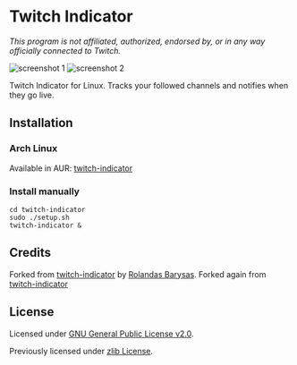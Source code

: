 # Twitch Indicator

*This program is not affiliated, authorized, endorsed by, or in any way
officially connected to Twitch.*

![screenshot 1](https://github.com/buzz/twitch-indicator/raw/master/img/screenshot-1.webp)
![screenshot 2](https://github.com/buzz/twitch-indicator/raw/master/img/screenshot-2.webp)

Twitch Indicator for Linux. Tracks your followed channels and notifies when they go live.

## Installation

### Arch Linux

Available in AUR: [twitch-indicator](https://aur.archlinux.org/packages/twitch-indicator/)

### Install manually

```
cd twitch-indicator
sudo ./setup.sh
twitch-indicator &
```

## Credits

Forked from [twitch-indicator](https://github.com/rolandasb/twitch-indicator) by
[Rolandas Barysas](https://github.com/rolandasb).
Forked again from [twitch-indicator](https://github.com/buzz/twitch-indicator)

## License

Licensed under [GNU General Public License
v2.0](https://github.com/Krumel/twitch-indicator/blob/master/LICENSE.txt).

Previously licensed under [zlib
License](https://github.com/buzz/twitch-indicator/blob/5ffcbe9bc776396a690fa2f839d7e753313a701b/LICENSE).
